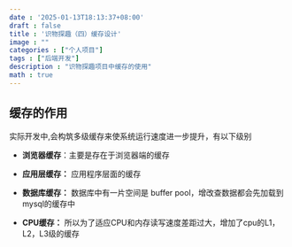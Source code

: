 ```yaml
---
date : '2025-01-13T18:13:37+08:00'
draft : false
title : '识物探趣（四）缓存设计'
image : ""
categories : ["个人项目"]
tags : ["后端开发"]
description : "识物探趣项目中缓存的使用"
math : true
---
```


## 缓存的作用

实际开发中,会构筑多级缓存来使系统运行速度进一步提升，有以下级别

- **浏览器缓存**：主要是存在于浏览器端的缓存

- **应用层缓存：** 应用程序层面的缓存
- **数据库缓存：** 数据库中有一片空间是 buffer pool，增改查数据都会先加载到mysql的缓存中
- **CPU缓存：** 所以为了适应CPU和内存读写速度差距过大，增加了cpu的L1，L2，L3级的缓存

